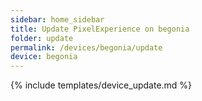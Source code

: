 ```yaml
---
sidebar: home_sidebar
title: Update PixelExperience on begonia
folder: update
permalink: /devices/begonia/update
device: begonia
---
```

{% include templates/device_update.md %}
